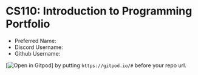 # CS110: Introduction to Programming Portfolio

- Preferred Name:
- Discord Username:
- Github Username:

[![Open in Gitpod](https://gitpod.io/button/open-in-gitpod.svg)] by putting `https://gitpod.io/#` before your repo url.
